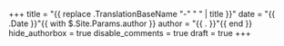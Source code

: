 +++
title = "{{ replace .TranslationBaseName "-" " " | title }}"
date = "{{ .Date }}"{{ with $.Site.Params.author }}
author = "{{ . }}"{{ end }}
hide_authorbox = true
disable_comments = true
draft = true
+++
